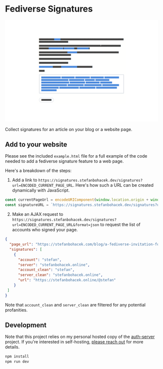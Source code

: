 # Fediverse Signatures

![A short paragraph of blacked out text, followed by a bordered box with links of accounts who signed the page and a button that will initiate the signature process.](public/images/thumbnails/thumbnail-1200x800.png)

Collect signatures for an article on your blog or a website page.

## Add to your website

Please see the included `example.html` file for a full example of the code needed to add a fediverse signature feature to a web page.

Here's a breakdown of the steps:

1. Add a link to `https://signatures.stefanbohacek.dev/signatures?url=ENCODED_CURRENT_PAGE_URL`. Here's how such a URL can be created dynamically with JavaScript.

```js
const currentPageUrl = encodeURIComponent(window.location.origin + window.location.pathname);
const signatureURL = `https://signatures.stefanbohacek.dev/signatures?url=${currentPageUrl}`;
```

2. Make an AJAX request to `https://signatures.stefanbohacek.dev/signatures?url=ENCODED_CURRENT_PAGE_URL&format=json` to request the list of accounts who signed your page.

```json
{
  "page_url": "https://stefanbohacek.com/blog/a-fediverse-invitation-for-artists/",
  "signatures": [
    {
      "account": "stefan",
      "server": "stefanbohacek.online",
      "account_clean": "stefan",
      "server_clean": "stefanbohacek.online",
      "url": "https://stefanbohacek.online/@stefan"
    }
 ]
}
```

Note that `account_clean` and `server_clean` are filtered for any potential profanities.

## Development

Note that this project relies on my personal hosted copy of the [auth-server](https://github.com/stefanbohacek/auth-server) project. If you're interested in self-hosting, [please reach out](https://stefanbohacek.com/contact/) for more details.

```sh
npm install
npm run dev
```

